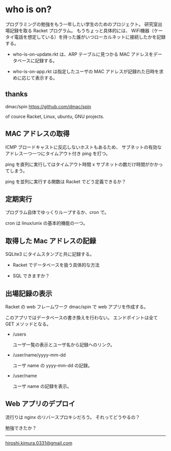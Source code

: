 # who is on?

プログラミングの勉強をもう一年したい学生のためのプロジェクト。
研究室出場記録を取る Racket プログラム。
もうちょっと具体的には、
WiFi機器（ケータイ電話を想定している）を持った誰がいつローカルネットに接続したかを記録する。

* who-is-on-update.rkt は、ARP テーブルに見つかる MAC アドレスをデータベースに記録する。

* who-is-on-app.rkt は指定したユーザの MAC アドレスが記録れた日時を求めに応じて表示する。

## thanks

dmac/spin https://github.com/dmac/spin

of cource Racket, Linux, ubuntu, GNU projects.

## MAC アドレスの取得

ICMP ブロードキャストに反応しないホストもあるため、
サブネットの有効なアドレス一つ一つにタイムアウト付き ping を打つ。

ping を直列に実行してはタイムアウト時間 x サブネットの数だけ時間がかかってしまう。

ping を並列に実行する関数は Racket でどう定義できるか？

## 定期実行

プログラム自体でゆっくりループするか、cron で。

cron は linux/unix の基本的機能の一つ。

## 取得した Mac アドレスの記録

SQLite3 にタイムスタンプと共に記録する。

* Racket でデータベースを扱う具体的な方法

* SQL できますか？

## 出場記録の表示

Racket の web フレームワーク dmac/spin で web アプリを作成する。

このアプリではデータベースの書き換えを行わない。
エンドポイントは全て GET メソッドとなる。

* /users

  ユーザ一覧の表示とユーザ名から記録へのリンク。

* /user/name/yyyy-mm-dd

  ユーザ name の yyyy-mm-dd の記録。

* /user/name

  ユーザ name の記録を表示。

## Web アプリのデプロイ

流行りは nginx のリバースプロキシだろう。
それってどうやるの？

勉強できたか？

---
hiroshi.kimura.0331@gmail.com
